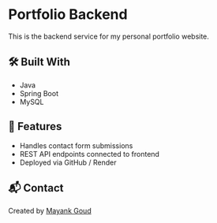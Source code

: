 # Portfolio Backend

This is the backend service for my personal portfolio website.

## 🛠️ Built With
- Java
- Spring Boot
- MySQL

## 🚀 Features
- Handles contact form submissions
- REST API endpoints connected to frontend
- Deployed via GitHub / Render

## 📬 Contact
Created by [Mayank Goud](https://github.com/mayank1407-bit)
